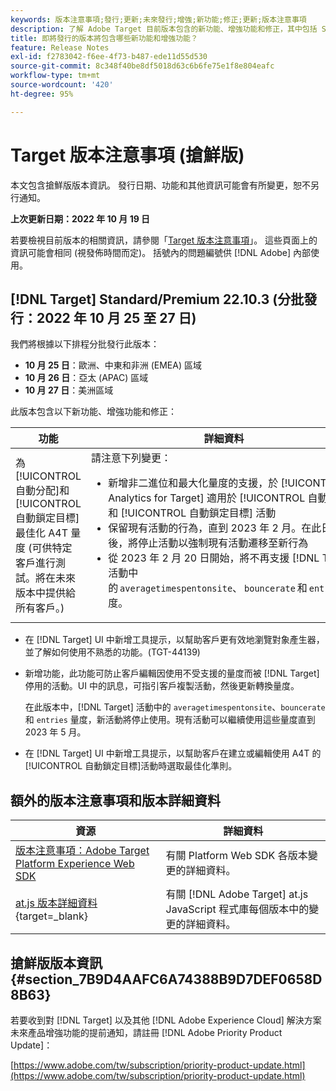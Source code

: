 ```yaml
---
keywords: 版本注意事項;發行;更新;未來發行;增強;新功能;修正;更新;版本注意事項
description: 了解 Adobe Target 目前版本包含的新功能、增強功能和修正，其中包括 SDK、API 和 JavaScript 程式庫。
title: 即將發行的版本將包含哪些新功能和增強功能？
feature: Release Notes
exl-id: f2783042-f6ee-4f73-b487-ede11d55d530
source-git-commit: 8c348f40be8df5018d63c6b6fe75e1f8e804eafc
workflow-type: tm+mt
source-wordcount: '420'
ht-degree: 95%

---
```


# Target 版本注意事項 (搶鮮版)

本文包含搶鮮版版本資訊。 發行日期、功能和其他資訊可能會有所變更，恕不另行通知。

**上次更新日期：2022 年 10 月 19 日**

若要檢視目前版本的相關資訊，請參閱「[Target 版本注意事項](release-notes.md)」。 這些頁面上的資訊可能會相同 (視發佈時間而定)。 括號內的問題編號供 [!DNL Adobe] 內部使用。

## [!DNL Target] Standard/Premium 22.10.3 (分批發行：2022 年 10 月 25 至 27 日)

我們將根據以下排程分批發行此版本：

* **10 月 25 日**：歐洲、中東和非洲 (EMEA) 區域
* **10 月 26 日**：亞太 (APAC) 區域
* **10 月 27 日**：美洲區域

此版本包含以下新功能、增強功能和修正：

| 功能 | 詳細資料 |
| --- | --- |
| 為[!UICONTROL 自動分配]和[!UICONTROL 自動鎖定目標]<br>最佳化 A4T 量度 (可供特定客戶進行測試。將在未來版本中提供給所有客戶。) | 請注意下列變更：<ul><li>新增非二進位和最大化量度的支援，於 [!UICONTROL Analytics for Target] 適用於 [!UICONTROL 自動分配] 和 [!UICONTROL 自動鎖定目標] 活動</li><li>保留現有活動的行為，直到 2023 年 2 月。在此日期之後，將停止活動以強制現有活動遷移至新行為</li><li>從 2023 年 2 月 20 日開始，將不再支援 [!DNL Target] 活動中的 `averagetimespentonsite`、 `bouncerate` 和 `entries` 量度。</li></ul> |

* 在 [!DNL Target] UI 中新增工具提示，以幫助客戶更有效地瀏覽對象產生器，並了解如何使用不熟悉的功能。(TGT-44139)
* 新增功能，此功能可防止客戶編輯因使用不受支援的量度而被 [!DNL Target] 停用的活動。UI 中的訊息，可指引客戶複製活動，然後更新轉換量度。

   在此版本中，[!DNL Target] 活動中的 `averagetimespentonsite`、`bouncerate` 和 `entries` 量度，新活動將停止使用。現有活動可以繼續使用這些量度直到 2023 年 5 月。

* 在 [!DNL Target] UI 中新增工具提示，以幫助客戶在建立或編輯使用 A4T 的[!UICONTROL 自動鎖定目標]活動時選取最佳化準則。

## 額外的版本注意事項和版本詳細資料

| 資源 | 詳細資料 |
|--- |--- |
| [版本注意事項：Adobe Target Platform Experience Web SDK](https://experienceleague.adobe.com/docs/experience-platform/edge/release-notes.html?lang=zh-Hant) | 有關 Platform Web SDK 各版本變更的詳細資料。 |
| [at.js 版本詳細資料](https://developer.adobe.com/target/implement/client-side/atjs/target-atjs-versions/){target=_blank} | 有關 [!DNL Adobe Target] at.js JavaScript 程式庫每個版本中的變更的詳細資料。 |


## 搶鮮版版本資訊 {#section_7B9D4AAFC6A74388B9D7DEF0658D8B63}

若要收到對 [!DNL Target] 以及其他 [!DNL Adobe Experience Cloud] 解決方案未來產品增強功能的提前通知，請註冊 [!DNL Adobe Priority Product Update]：

[https://www.adobe.com/tw/subscription/priority-product-update.html](https://www.adobe.com/tw/subscription/priority-product-update.html)
